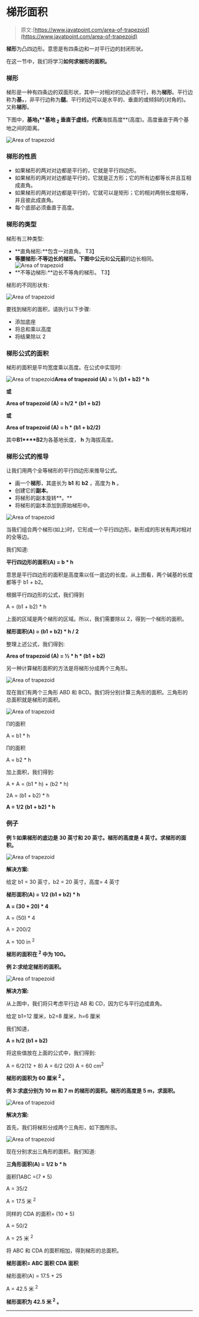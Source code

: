 # 梯形面积

> 原文:[https://www.javatpoint.com/area-of-trapezoid](https://www.javatpoint.com/area-of-trapezoid)

**梯形**为凸四边形。意思是有四条边和一对平行边的封闭形状。

在这一节中，我们将学习**如何求梯形的面积。**

### 梯形

梯形是一种有四条边的双面形状，其中一对相对的边必须平行，称为**梯形**。平行边称为**基，**，非平行边称为**腿**。平行的边可以是水平的、垂直的或倾斜的(对角的)。又称**梯形**。

下图中，**基地<sub>1</sub>****基地 <sub>2</sub>** 垂直于虚线，代表**海拔高度**(高度)。高度垂直于两个基地之间的距离。

![Area of trapezoid](../Images/34ae6a2382e973a85fe260fc6a56738f.png)

### 梯形的性质

*   如果梯形的两对对边都是平行的，它就是平行四边形。
*   如果梯形的两对对边都是平行的，它就是正方形；它的所有边都等长并且互相成直角。
*   如果梯形的两对对边都是平行的，它就可以是矩形；它的相对两侧长度相等，并且彼此成直角。
*   每个底部必须垂直于高度。

### 梯形的类型

梯形有三种类型:

*   **直角梯形:**包含一对直角。
    T3】
*   **等腰梯形:**不等边长的梯形。下图中**公元**和**公元前**的边长相同。
    ![Area of trapezoid](../Images/6d0e3894a7fe9493a443465e429c553c.png)
*   **不等边梯形:**边长不等角的梯形。
    T3】

梯形的不同形状有:

![Area of trapezoid](../Images/8781d8bfbfae204f8e6cbcb89b39ba3d.png)

要找到梯形的面积，请执行以下步骤:

*   添加底座
*   将总和乘以高度
*   将结果除以 2

### 梯形公式的面积

梯形的面积是平均宽度乘以高度。在公式中实现时:

![Area of trapezoid](../Images/d7384ee13aa1d54384edc7c2d6024b09.png)**Area of trapezoid (A) = ½ (b1 + b2) * h**

**或**

**Area of trapezoid (A) = h/2 * (b1 + b2)**

**或**

**Area of trapezoid (A) = h * (b1 + b2/2)**

其中**B1****B2**为各基地长度， **h** 为海拔高度。

### 梯形公式的推导

让我们用两个全等梯形的平行四边形来推导公式。

*   画一个**梯形**，其底长为 **b1** 和 **b2** ，高度为 **h** 。
*   创建它的**副本**。
*   将梯形的副本旋转**。**
*   将梯形的副本添加到原始梯形中。

![Area of trapezoid](../Images/addd3a750718e7b0c6c942fb034e63e9.png)

当我们组合两个梯形(如上)时，它形成一个平行四边形。新形成的形状有两对相对的全等边。

我们知道:

**平行四边形的面积(A) = b * h**

意思是平行四边形的面积是高度乘以任一底边的长度。从上图看，两个碱基的长度都等于 b1 + b2。

根据平行四边形的公式，我们得到

A = (b1 + b2) * h

上面的区域是两个梯形的区域。所以，我们需要除以 2，得到一个梯形的面积。

**梯形面积(A) = (b1 + b2) * h / 2**

整理上述公式，我们得到:

**Area of trapezoid (A) = ½ * h * (b1 + b2)**

另一种计算梯形面积的方法是将梯形分成两个三角形。

![Area of trapezoid](../Images/7feaab416397d788be1a6393c0cb0fce.png)

现在我们有两个三角形 ABD 和 BCD。我们将分别计算三角形的面积。三角形的总面积就是梯形的面积。

![Area of trapezoid](../Images/a495c9c89711fd131c74601608a731e3.png)

∏的面积

A = b1 * h

∏的面积

A = b2 * h

加上面积，我们得到:

A + A = (b1 * h) + (b2 * h)

2A = (b1 + b2) * h

**A = 1/2 (b1 + b2) * h**

### 例子

**例 1:如果梯形的底边是 30 英寸和 20 英寸。梯形的高度是 4 英寸。求梯形的面积。**

![Area of trapezoid](../Images/6ee21a02bee3ba518f52e895709fa254.png)

**解决方案:**

给定 b1 = 30 英寸，b2 = 20 英寸，高度= 4 英寸

**梯形面积(A) =** **1/2 (b1 + b2) * h**

**A = (30 + 20) * 4**

A = (50) * 4

A = 200/2

A = 100 in <sup>2</sup>

**梯形的面积在 <sup>2</sup> 中为 100。**

**例 2:求给定梯形的面积。**

![Area of trapezoid](../Images/3f9e8415172b2f555ebb93ddc0d24048.png)

**解决方案:**

从上图中，我们将只考虑平行边 AB 和 CD，因为它与平行边成直角。

给定 b1=12 厘米，b2=8 厘米，h=6 厘米

我们知道，

**A = h/2 (b1 + b2)**

将这些值放在上面的公式中，我们得到:

A = 6/2(12 + 8)
A = 6/2 (20)
A = 60 cm<sup>2</sup>

**梯形的面积为 60 厘米 <sup>2</sup> 。**

**例 3:求底分别为 10 m 和 7 m 的梯形的面积。梯形的高度是 5 m，求面积。**

![Area of trapezoid](../Images/e72d958def5e1f6e6d1dc2e60f3d8d86.png)

**解决方案:**

首先，我们将梯形分成两个三角形，如下图所示。

![Area of trapezoid](../Images/1582d3bdb1eeb380f18292c48999ddb4.png)

现在分别求出三角形的面积。我们知道:

**三角形面积(A) = 1/2 b * h**

面积∏ABC =(7 * 5)

A = 35/2

A = 17.5 米 <sup>2</sup>

同样的 CDA 的面积= (10 * 5)

A = 50/2

A = 25 米 <sup>2</sup>

将 ABC 和 CDA 的面积相加，得到梯形的总面积。

**梯形面积= ABC 面积 CDA 面积**

梯形面积(A) = 17.5 + 25

A = 42.5 米 <sup>2</sup>

**梯形面积为 42.5 米 <sup>2</sup> 。**

* * *